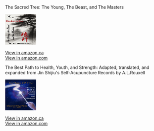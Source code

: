 The Sacred Tree: The Young, The Beast, and The Masters 

 <img src="Tree.jpg" alt="The Best Path to Health, Youth, and Strength" style="height: 100px; width:100px;"/>

[View in amazon.ca](https://www.amazon.ca/dp/B0DYGK9GJJ)      
[View in amazon.com](https://www.amazon.com/dp/B0DYGK9GJJ)

The Best Path to Health, Youth, and Strength: Adapted, translated, and expanded from Jin Shijiu's Self-Acupuncture Records by A.L.Rouxell

 <img src="The Best Path.jpg" alt="The Best Path to Health, Youth, and Strength" style="height: 100px; width:100px;"/>
 
[View in amazon.ca](https://www.amazon.ca/dp/B0F5X48R3S)    
[View in amazon.com](https://www.amazon.com/dp/B0F5X48R3S)

